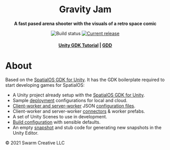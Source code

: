 <div align="center">
  <h1>Gravity Jam</h1>

  <p>
    <strong>A fast pased arena shooter with the visuals of a retro space comic</strong>
  </p>

  <p>
    <img alt="Build status" src="https://badge.buildkite.com/708ac824cba2fd9db027ac8bafe4ab3f230a5d46d0ef336d45.svg?branch=develop"/>
    <a href="https://github.com/spatialos/gdk-for-unity-blank-project/releases"><img alt="Current release" src="https://img.shields.io/github/release/spatialos/gdk-for-unity-blank-project.svg"/></a>
  </p>

  <h4>
    <a href="https://documentation.improbable.io/gdk-for-unity/docs/blank-project-tutorial-overview">Unity GDK Tutorial</a>
    <span> | </span>
    <a href="https://docs.google.com/document/d/1ZLcF6fuWyPsqZX07HpnDBjRKQZPW-E_Ym9cC-dKeM4U/edit">GDD</a>
  </h4>
</div>

# About

Based on the [SpatialOS GDK for Unity](https://github.com/spatialos/gdk-for-unity). It has the GDK boilerplate required to start developing games for SpatialOS:

- A Unity project already setup with the [SpatialOS GDK for Unity](https://github.com/spatialos/gdk-for-unity).
- Sample [deployment](https://documentation.improbable.io/gdk-for-unity/docs/gdk-glossary#section-deploying) configurations for local and cloud.
- [Client-worker and server-worker](https://documentation.improbable.io/gdk-for-unity/docs/gdk-glossary#section-worker) JSON [configuration files](https://documentation.improbable.io/spatialos-overview/docs/spl-worker-configuration-file).
- Client-worker and server-worker [connectors](https://documentation.improbable.io/gdk-for-unity/docs/worker-connectors) & worker prefabs.
- A set of Unity Scenes to use in development.
- [Build configuration](https://documentation.improbable.io/gdk-for-unity/docs/your-unity-project-2-build-your-workers) with sensible defaults.
- An empty [snapshot](https://documentation.improbable.io/gdk-for-unity/docs/snapshots) and stub code for generating new snapshots in the Unity Editor.


&copy; 2021 Swarm Creative LLC
